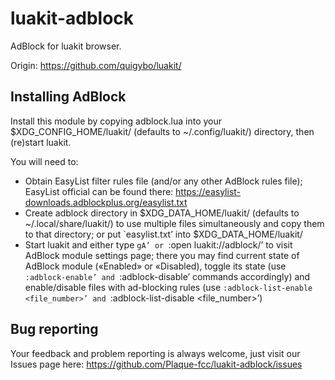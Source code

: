 luakit-adblock
==============

AdBlock for luakit browser.

Origin: https://github.com/quigybo/luakit/

## Installing AdBlock

Install this module by copying adblock.lua into your $XDG_CONFIG_HOME/luakit/ (defaults to ~/.config/luakit/) directory, then (re)start luakit.

You will need to:

 * Obtain EasyList filter rules file (and/or any other AdBlock rules file); EasyList official can be found there: https://easylist-downloads.adblockplus.org/easylist.txt
 * Create adblock directory in $XDG_DATA_HOME/luakit/ (defaults to ~/.local/share/luakit/) to use multiple files simultaneously and copy them to that directory; or put `easylist.txt’ into $XDG_DATA_HOME/luakit/
 * Start luakit and either type `gA’ or `:open luakit://adblock/’ to visit AdBlock module settings page; there you may find current state of AdBlock module («Enabled» or «Disabled), toggle its state (use `:adblock-enable’ and `:adblock-disable’ commands accordingly) and enable/disable files with ad-blocking rules (use `:adblock-list-enable <file_number>’ and `:adblock-list-disable <file_number>’)

## Bug reporting

Your feedback and problem reporting is always welcome, just visit our Issues page here: https://github.com/Plaque-fcc/luakit-adblock/issues